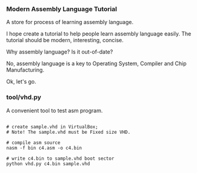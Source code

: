 ### Modern Assembly Language Tutorial

A store for process of learning assembly language.

I hope create a tutorial to help people learn assembly language easily. The tutorial should be modern, interesting, concise.

Why assembly language? Is it out-of-date?

No, assembly language is a key to Operating System, Compiler and Chip Manufacturing.

Ok, let's go.


### tool/vhd.py

A convenient tool to test asm program.

```shell

# create sample.vhd in VirtualBox;
# Note! The sample.vhd must be Fixed size VHD.

# compile asm source
nasm -f bin c4.asm -o c4.bin

# write c4.bin to sample.vhd boot sector 
python vhd.py c4.bin sample.vhd

```